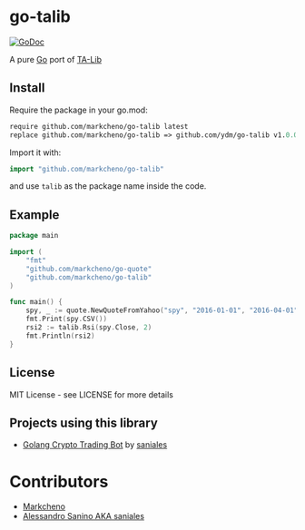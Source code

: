 # go-talib

[![GoDoc](http://godoc.org/github.com/markcheno/go-talib?status.svg)](http://godoc.org/github.com/markcheno/go-talib) 

A pure [Go](http://golang.org/) port of [TA-Lib](http://ta-lib.org)

## Install

Require the package in your go.mod:

```go.mod
require github.com/markcheno/go-talib latest
replace github.com/markcheno/go-talib => github.com/ydm/go-talib v1.0.0
```

Import it with:

```go
import "github.com/markcheno/go-talib"
```

and use `talib` as the package name inside the code.

## Example

```go
package main

import (
	"fmt"
	"github.com/markcheno/go-quote"
	"github.com/markcheno/go-talib"
)

func main() {
	spy, _ := quote.NewQuoteFromYahoo("spy", "2016-01-01", "2016-04-01", quote.Daily, true)
	fmt.Print(spy.CSV())
	rsi2 := talib.Rsi(spy.Close, 2)
	fmt.Println(rsi2)
}
```

## License

MIT License  - see LICENSE for more details

## Projects using this library

- [Golang Crypto Trading Bot](https://github.com/saniales/golang-crypto-trading-bot) by [saniales](https://github.com/saniales)

# Contributors

- [Markcheno](https://github.com/markcheno) 
- [Alessandro Sanino AKA saniales](https://github.com/saniales)
